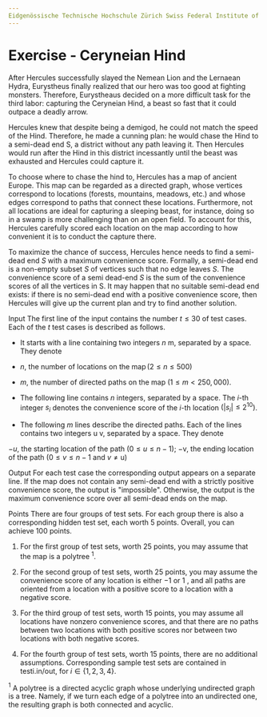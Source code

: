 ```yaml
---
Eidgenössische Technische Hochschule Zürich Swiss Federal Institute of Technology Zurich Algorithms Lab HS22 Department of Computer Science Prof. Dr. A. Steger, Prof. Dr. E. Welzl cadmo.ethz.ch/education/lectures/HS22/algolab
---
```


# Exercise - Ceryneian Hind

After Hercules successfully slayed the Nemean Lion and the Lernaean Hydra, Eurystheus finally realized that our hero was too good at fighting monsters. Therefore, Eurystheaus decided on a more difficult task for the third labor: capturing the Ceryneian Hind, a beast so fast that it could outpace a deadly arrow.

Hercules knew that despite being a demigod, he could not match the speed of the Hind. Therefore, he made a cunning plan: he would chase the Hind to a semi-dead end S, a district without any path leaving it. Then Hercules would run after the Hind in this district incessantly until the beast was exhausted and Hercules could capture it.

To choose where to chase the hind to, Hercules has a map of ancient Europe. This map can be regarded as a directed graph, whose vertices correspond to locations (forests, mountains, meadows, etc.) and whose edges correspond to paths that connect these locations. Furthermore, not all locations are ideal for capturing a sleeping beast, for instance, doing so in a swamp is more challenging than on an open field. To account for this, Hercules carefully scored each location on the map according to how convenient it is to conduct the capture there.

To maximize the chance of success, Hercules hence needs to find a semi-dead end $S$ with a maximum convenience score. Formally, a semi-dead end is a non-empty subset $S$ of vertices such that no edge leaves $S$. The convenience score of a semi dead-end $S$ is the sum of the convenience scores of all the vertices in S. It may happen that no suitable semi-dead end exists: if there is no semi-dead end with a positive convenience score, then Hercules will give up the current plan and try to find another solution.

Input The first line of the input contains the number $t \leqslant 30$ of test cases. Each of the $t$ test cases is described as follows.

- It starts with a line containing two integers $n$ m, separated by a space. They denote
- $n$, the number of locations on the $\operatorname{map}(2 \leqslant n \leqslant 500)$

- $m$, the number of directed paths on the map $(1 \leqslant m<250,000)$.

- The following line contains $n$ integers, separated by a space. The $i$-th integer $s_{i}$ denotes the convenience score of the $i$-th location $\left(\left|s_{i}\right| \leqslant 2^{10}\right)$.

- The following $m$ lines describe the directed paths. Each of the lines contains two integers u v, separated by a space. They denote

$-u$, the starting location of the path $(0 \leqslant u \leqslant n-1)$; $-\mathrm{v}$, the ending location of the path $(0 \leqslant v \leqslant n-1$ and $v \neq \mathrm{u})$

Output For each test case the corresponding output appears on a separate line. If the map does not contain any semi-dead end with a strictly positive convenience score, the output is "impossible". Otherwise, the output is the maximum convenience score over all semi-dead ends on the map.

Points There are four groups of test sets. For each group there is also a corresponding hidden test set, each worth 5 points. Overall, you can achieve 100 points.

1. For the first group of test sets, worth 25 points, you may assume that the map is a polytree ${ }^{1}$.

2. For the second group of test sets, worth 25 points, you may assume the convenience score of any location is either $-1$ or 1 , and all paths are oriented from a location with a positive score to a location with a negative score.

3. For the third group of test sets, worth 15 points, you may assume all locations have nonzero convenience scores, and that there are no paths between two locations with both positive scores nor between two locations with both negative scores.

4. For the fourth group of test sets, worth 15 points, there are no additional assumptions. Corresponding sample test sets are contained in testi.in/out, for $i \in\{1,2,3,4\}$.

${ }^{1}$ A polytree is a directed acyclic graph whose underlying undirected graph is a tree. Namely, if we turn each edge of a polytree into an undirected one, the resulting graph is both connected and acyclic.